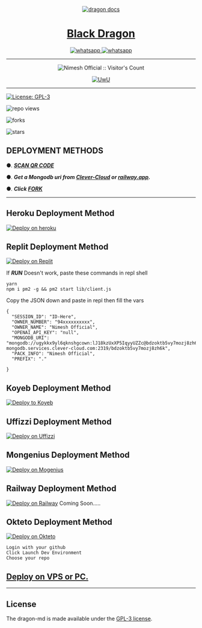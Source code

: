   <p align="center">  
  <a href="https://blackdragon.rf.gd">
    <img alt="dragon docs" src="https://telegra.ph/file/13c22ab6186da08a2c26a.jpg">
    <h1 align="center"> Black Dragon </h1>
  </a>
</p>  
<p align="center">
  <a aria-label="Join our chats" href="https://chat.whatsapp.com/KKvGlM9kVq122PMzGaYyns" target="_blank">
    <img alt="whatsapp" src="https://img.shields.io/badge/Join Group-25D366?style=for-the-badge&logo=whatsapp&logoColor=white" />
  </a>
<a aria-label="Owner Number" href="https://wa.me/94786802371" target="_blank">
    <img alt="whatsapp" src="https://img.shields.io/badge/Owner%20Number-25D366?style=for-the-badge&logo=whatsapp&logoColor=white" />
  </a>
  
</p>

---

<p align="center"><img src="https://profile-counter.glitch.me/{nimesh-official}/count.svg" alt="Nimesh Official :: Visitor's Count" /></p>

<p align="center">
   <a href="https://github.com/nimesh-official"><img src="http://readme-typing-svg.herokuapp.com?color=FF0000&center=true&vCenter=true&multiline=false&lines=Black+Dragon+Multi+Device;Give+star+and+forks+this+Repo+:D;Follow+My+Github" alt="UwU">
</p>

---

[![License: GPL-3](https://badges.frapsoft.com/os/gpl/gpl.png?v=103)](https://opensource.org/licenses/GPL-3.0/)

![repo views](https://hits.seeyoufarm.com/api/count/incr/badge.svg?url=https://github.com/nimesh-official/Black-Dragon&count_bg=%2379C83D&title_bg=%23555555&icon=gitpod.svg&icon_color=%23E7E7E7&title=Views&edge_flat=false)

![forks](https://img.shields.io/github/forks/nimesh-official/Black-Dragon?label=Forks&style=social)

![stars](https://img.shields.io/github/stars/nimesh-official/Black-Dragon?style=social)

  

 ## DEPLOYMENT METHODS

  

●. ***[SCAN QR CODE](https://blackdragon.rf.gd)***

●. ***Get a Mongodb uri from [Clever-Cloud](https://api.clever-cloud.com/v2/session/login) or [railway.app](https://railway.app).***

●.  ***Click [FORK](https://github.com/nimesh-official/Black-Dragon/fork)***

---

## Heroku Deployment Method
[![Deploy on heroku](https://www.herokucdn.com/deploy/button.svg)](https://dashboard.heroku.com/new?button-url=https://github.com/nimesh-official/Black-Dragon&template=https://github.com/nimesh-official/Black-Dragon.git)

## Replit Deployment Method
[![Deploy on Replit](https://repl.it/badge/github/quiec/whatsasena)](https://repl.it/github/nimesh-official/Black-Dragon)

If ***RUN*** Doesn't work, paste these commands in repl shell

```
yarn
npm i pm2 -g && pm2 start lib/client.js
```
Copy the JSON down and paste in repl then fill the vars

```
{
  "SESSION_ID": "ID-Here",
  "OWNER_NUMBER": "94xxxxxxxxxx",
  "OWNER_NAME": "Nimesh Official",
  "OPENAI_API_KEY": "null",
  "MONGODB_URI": "mongodb://ugykkx9yl6qknshgcown:lJ18kzUxXP5IqyyUZZc@bdzoktb5vy7mozj8zh6k-mongodb.services.clever-cloud.com:2319/bdzoktb5vy7mozj8zh6k",
  "PACK_INFO": "Nimesh Official",
  "PREFIX": "."
   
}
```

## Koyeb Deployment Method
[![Deploy to Koyeb](https://raw.githubusercontent.com/nimesh-official/Uploads/main/Images/koyeb.png)](https://app.koyeb.com/apps/deploy?type=git&repository=github.com/nimesh-official/Black-Dragon&branch=main&env[SESSION_ID]&env[OWNER_NUMBER]=94786802371&env[MONGODB_URI]&&env[OWNER_NAME]=ameesha&env[KOYEB_API]&env[PREFIX]=.&env[ALIVE_IMG]=https://telegra.ph/file/13c22ab6186da08a2c26a.jpg&env[ALIVE_MSJ]=IAmOnline&env[global_url]=instagram.com&env[FAKE_COUNTRY_CODE]=92&env[READ_MESSAGE]=false&env[DISABLE_PM]=false&env[WORKTYPE]=public&env[THEME]=SI&env[PACK_INFO]=nimesh;madebyblackdragonmd&name=black-dragon&env[KOYEB_NAME]=dragon-md&env[ANTILINK_VALUES]=chat.whatsapp.com&env[PORT]=8000)

## Uffizzi Deployment Method
[![Deploy on Uffizzi](https://raw.githubusercontent.com/nimesh-official/Uploads/main/Images/uffizzi.png)](https://app.uffizzi.com/projects)

## Mongenius Deployment Method
[![Deploy on Mogenius](https://raw.githubusercontent.com/nimesh-official/Uploads/main/Images/mogenius.png)](https://studio.mogenius.com/studio/cloud-space/cloud-space-overview)

## Railway Deployment Method
[![Deploy on Railway](https://railway.app/button.svg)]()  Coming Soon.....

## Okteto Deployment Method
[![Deploy on Okteto](https://okteto.com/develop-okteto.svg)](https://cloud.okteto.com)

```
Login with your github
Click Launch Dev Environment
Choose your repo
```


  

 ## [Deploy on VPS or PC.](https://github.com/nimesh-official/Black-Dragon/blob/main/deploy-on-vps.md)

 


 ---

## License

The dragon-md is made available under the [GPL-3 license](https://github.com/nimesh-official/Black-Dragon/blob/main/LICENCE). 
